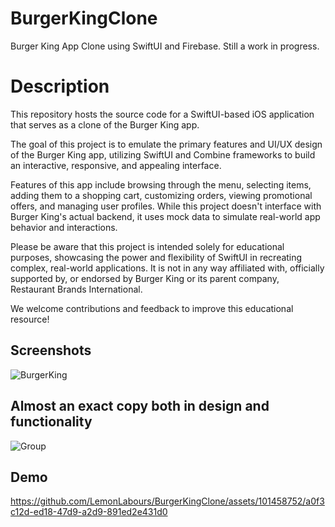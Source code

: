 # BurgerKingClone
Burger King App Clone using SwiftUI and Firebase. 
Still a work in progress. 

# Description 
This repository hosts the source code for a SwiftUI-based iOS application that serves as a clone of the Burger King app.

The goal of this project is to emulate the primary features and UI/UX design of the Burger King app, utilizing SwiftUI and Combine frameworks to build an interactive, responsive, and appealing interface.

Features of this app include browsing through the menu, selecting items, adding them to a shopping cart, customizing orders, viewing promotional offers, and managing user profiles. While this project doesn't interface with Burger King's actual backend, it uses mock data to simulate real-world app behavior and interactions.

Please be aware that this project is intended solely for educational purposes, showcasing the power and flexibility of SwiftUI in recreating complex, real-world applications. It is not in any way affiliated with, officially supported by, or endorsed by Burger King or its parent company, Restaurant Brands International.

We welcome contributions and feedback to improve this educational resource!

## Screenshots
![BurgerKing](https://github.com/LemonLabours/BurgerKingClone/assets/101458752/61101ed9-53bd-47eb-8e6c-773ea0cbeeda)

## Almost an exact copy both in design and functionality 
![Group](https://github.com/LemonLabours/BurgerKingClone/assets/101458752/b9ec7f5a-59b3-4c26-97f9-81a31143df98)

## Demo
https://github.com/LemonLabours/BurgerKingClone/assets/101458752/a0f3c12d-ed18-47d9-a2d9-891ed2e431d0
